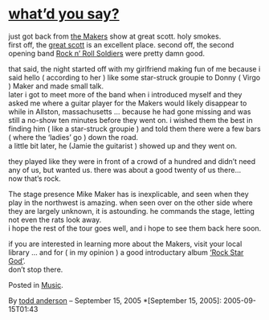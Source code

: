 # [what’d you say?](http://custardbelly.com/blog/2005/09/15/whatd-you-say/)

just got back from [the Makers](http://themakersband.com/) show at great scott. holy smokes.  
first off, the [great scott](http://greatscottboston.com/) is an excellent place. second off, the second opening band [Rock n’ Roll Soldiers](http://www.punknews.org/article.php?sid=13329&mode=nested&order=0) were pretty damn good.

that said, the night started off with my girlfriend making fun of me because i said hello ( according to her ) like some star-struck groupie to Donny ( Virgo ) Maker and made small talk.  
later i got to meet more of the band when i introduced myself and they asked me where a guitar player for the Makers would likely disappear to while in Allston, massachusetts … because he had gone missing and was still a no-show ten minutes before they went on. i wished them the best in finding him ( like a star-struck groupie ) and told them there were a few bars ( where the ‘ladies’ go ) down the road.  
a little bit later, he (Jamie the guitarist ) showed up and they went on.

they played like they were in front of a crowd of a hundred and didn’t need any of us, but wanted us. there was about a good twenty of us there…  
now that’s rock.

The stage presence Mike Maker has is inexplicable, and seen when they play in the northwest is amazing. when seen over on the other side where they are largely unknown, it is astounding. he commands the stage, letting not even the rats look away.  
i hope the rest of the tour goes well, and i hope to see them back here soon.

if you are interested in learning more about the Makers, visit your local library … and for ( in my opinion ) a good introductary album [‘Rock Star God’](http://www.subpop.com/bands/makers/oldsite/bio.html).  
don’t stop there.

Posted in [Music](http://custardbelly.com/blog/category/music/).

By [todd anderson](http://custardbelly.com/blog/author/todd-anderson/) – September 15, 2005
  *[September 15, 2005]: 2005-09-15T01:43
